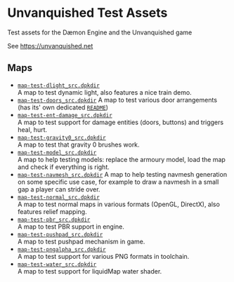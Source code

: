 Unvanquished Test Assets
========================

Test assets for the Dæmon Engine and the Unvanquished game

See https://unvanquished.net

Maps
----

- [`map-test-dlight_src.dpkdir`](src/map-test-dlight_src.dpkdir)  
  A map to test dynamic light, also features a nice train demo.
- [`map-test-doors_src.dpkdir`](src/map-test-doors_src.dpkdir)
  A map to test various door arrangements (has its' own dedicated [`README`](src/map-test-doors_src.dpkdir/README))
- [`map-test-ent-damage_src.dpkdir`](src/map-test-ent-damage_src.dpkdir)  
  A map to test support for damage entities (doors, buttons) and triggers heal, hurt.
- [`map-test-gravity0_src.dpkdir`](src/map-test-gravity0_src.dpkdir)  
  A map to test that gravity 0 brushes work.
- [`map-test-model_src.dpkdir`](src/map-test-model_src.dpkdir)  
  A map to help testing models: replace the armoury model, load the map and check if everything is right.
- [`map-test-navmesh_src.dpkdir`](src/map-test-navmesh_src.dpkdir)
  A map to help testing navmesh generation on some specific use case, for example to draw a navmesh in a small gap a player can stride over.
- [`map-test-normal_src.dpkdir`](src/map-test-normal_src.dpkdir)  
  A map to test normal maps in various formats (OpenGL, DirectX), also features relief mapping.
- [`map-test-pbr_src.dpkdir`](src/map-test-pbr_src.dpkdir)  
  A map to test PBR support in engine.
- [`map-test-pushpad_src.dpkdir`](src/map-test-pushpad_src.dpkdir)  
  A map to test pushpad mechanism in game.
- [`map-test-pngalpha_src.dpkdir`](src/map-test-pngalpha_src.dpkdir)  
  A map to test support for various PNG formats in toolchain.
- [`map-test-water_src.dpkdir`](src/map-test-water_src.dpkdir)  
  A map to test support for liquidMap water shader.
